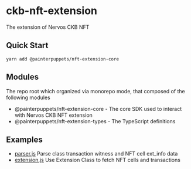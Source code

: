 # ckb-nft-extension

The extension of Nervos CKB NFT

## Quick Start

```
yarn add @painterpuppets/nft-extension-core
```

## Modules

The repo root which organized via monorepo mode, that composed of the following modules

- @painterpuppets/nft-extension-core - The core SDK used to interact with Nervos CKB NFT extension
- @painterpuppets/nft-extension-types - The TypeScript definitions

## Examples

- [parser.js](https://github.com/duanyytop/ckb-nft-extension/blob/main/example/parser.js) Parse class transaction witness and NFT cell ext_info data
- [extension.js](https://github.com/duanyytop/ckb-nft-extension/blob/main/example/extension.js) Use Extension Class to fetch NFT cells and transactions
